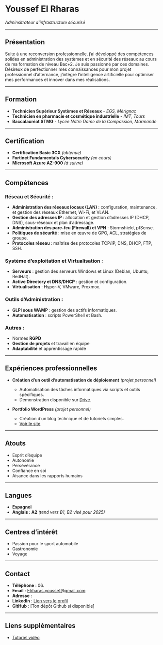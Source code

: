 
# **Youssef El Rharas**  
*Adminsitrateur d'infrastructure sécurisé*



---

## Présentation  
Suite à une reconversion professionnelle, j’ai développé des compétences solides en administration des systèmes et en sécurité des réseaux au cours de ma formation de niveau Bac+2. Je suis passionné par ces domaines.  
Désireux de perfectionner mes connaissances pour mon projet professionnel d’alternance, j’intègre l’intelligence artificielle pour optimiser mes performances et innover dans mes réalisations.

---

## Formation  
- **Technicien Supérieur Systèmes et Réseaux** - *EGS, Mérignac*  
- **Technicien en pharmacie et cosmétique industrielle** - *IMT, Tours*  
- **Baccalauréat STMG** - *Lycée Notre Dame de la Compassion, Marmande*

---

## Certification  
- **Certification Basic 3CX** *(obtenue)*  
- **Fortinet Fundamentals Cybersecurity** *(en cours)*  
- **Microsoft Azure AZ-900** *(à suivre)*  

---

## Compétences  

### Réseau et Sécurité :
- **Administration des réseaux locaux (LAN)** : configuration, maintenance, et gestion des réseaux Ethernet, Wi-Fi, et VLAN.
- **Gestion des adresses IP** : allocation et gestion d’adresses IP (DHCP, DNS), sous-réseaux et plan d’adressage.
- **Administration des pare-feu (Firewall) et VPN** : Stormshield, pfSense.
- **Politiques de sécurité** : mise en œuvre de GPO, ACL, stratégies de groupe.
- **Protocoles réseau** : maîtrise des protocoles TCP/IP, DNS, DHCP, FTP, SSH.

### Système d’exploitation et Virtualisation :
- **Serveurs** : gestion des serveurs Windows et Linux (Debian, Ubuntu, RedHat).
- **Active Directory et DNS/DHCP** : gestion et configuration.
- **Virtualisation** : Hyper-V, VMware, Proxmox.

### Outils d’Administration :
- **GLPI sous WAMP** : gestion des actifs informatiques.
- **Automatisation** : scripts PowerShell et Bash.

### Autres :
- Normes **RGPD**
- **Gestion de projets** et travail en équipe
- **Adaptabilité** et apprentissage rapide

---

## Expériences professionnelles  

- **Création d’un outil d’automatisation de déploiement** *(projet personnel)*  
  - Automatisation des tâches informatiques via scripts et outils spécifiques.  
  - Démonstration disponible sur [Drive](https://drive.google.com/file/d/1OwngZ1Mm73K9IEjwSJXIO-kqe2RMkJ-Q/view?usp=sharing).

- **Portfolio WordPress** *(projet personnel)*  
  - Création d’un blog technique et de tutoriels simples.  
  - [Voir le site](https://www.canva.com/design/DAGPAer_2Lw/0_hxRE1gEv23cI1vfCvVLw/edit)  

---

## Atouts
- Esprit d’équipe  
- Autonomie  
- Persévérance  
- Confiance en soi  
- Aisance dans les rapports humains  

---

## Langues  
- **Espagnol**  
- **Anglais : A2** *(tend vers B1, B2 visé pour 2025)*  

---

## Centres d’intérêt  
- Passion pour le sport automobile  
- Gastronomie  
- Voyage  

---

## Contact  
- **Téléphone** : 06.  
- **Email** : [Elrharas.youssef@gmail.com](mailto:Elrharas.youssef@gmail.com)  
- **Adresse** :  
- **LinkedIn** : [Lien vers le profil](https://www.linkedin.com/in/youssef-el-rharas-ba370a131)  
- **GitHub** : [Ton dépôt Github si disponible]  

---

## Liens supplémentaires  
- [Tutoriel vidéo](https://www.youtube.com/watch?v=SVcsW-HUgxM)  
